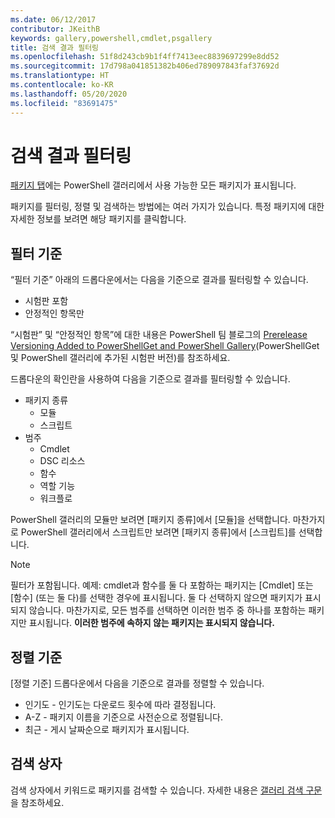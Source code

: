 ```yaml
---
ms.date: 06/12/2017
contributor: JKeithB
keywords: gallery,powershell,cmdlet,psgallery
title: 검색 결과 필터링
ms.openlocfilehash: 51f8d243cb9b1f4ff7413eec8839697299e8dd52
ms.sourcegitcommit: 17d798a041851382b406ed789097843faf37692d
ms.translationtype: HT
ms.contentlocale: ko-KR
ms.lasthandoff: 05/20/2020
ms.locfileid: "83691475"
---
```

# <a name="filtering-search-results"></a>검색 결과 필터링

[패키지 탭](https://www.powershellgallery.com/packages)에는 PowerShell 갤러리에서 사용 가능한 모든 패키지가 표시됩니다.

패키지를 필터링, 정렬 및 검색하는 방법에는 여러 가지가 있습니다.
특정 패키지에 대한 자세한 정보를 보려면 해당 패키지를 클릭합니다.

## <a name="filter-by"></a>필터 기준

“필터 기준” 아래의 드롭다운에서는 다음을 기준으로 결과를 필터링할 수 있습니다.

- 시험판 포함
- 안정적인 항목만

“시험판” 및 “안정적인 항목”에 대한 내용은 PowerShell 팀 블로그의 [Prerelease Versioning Added to PowerShellGet and PowerShell Gallery](https://blogs.msdn.microsoft.com/powershell/2017/12/05/prerelease-versioning-added-to-powershellget-and-powershell-gallery/)(PowerShellGet 및 PowerShell 갤러리에 추가된 시험판 버전)를 참조하세요.

드롭다운의 확인란을 사용하여 다음을 기준으로 결과를 필터링할 수 있습니다.

- 패키지 종류
  - 모듈
  - 스크립트
- 범주
  - Cmdlet
  - DSC 리소스
  - 함수
  - 역할 기능
  - 워크플로

PowerShell 갤러리의 모듈만 보려면 [패키지 종류]에서 [모듈]을 선택합니다.
마찬가지로 PowerShell 갤러리에서 스크립트만 보려면 [패키지 종류]에서 [스크립트]를 선택합니다.

> [!NOTE]
> 필터가 포함됩니다.
> 예제: cmdlet과 함수를 둘 다 포함하는 패키지는 [Cmdlet] 또는 [함수] \(또는 둘 다)를 선택한 경우에 표시됩니다.
> 둘 다 선택하지 않으면 패키지가 표시되지 않습니다.
> 마찬가지로, 모든 범주를 선택하면 이러한 범주 중 하나를 포함하는 패키지만 표시됩니다.
> **이러한 범주에 속하지 않는 패키지는 표시되지 않습니다.**

## <a name="sort-by"></a>정렬 기준

[정렬 기준] 드롭다운에서 다음을 기준으로 결과를 정렬할 수 있습니다.

- 인기도 - 인기도는 다운로드 횟수에 따라 결정됩니다.
- A-Z - 패키지 이름을 기준으로 사전순으로 정렬됩니다.
- 최근 - 게시 날짜순으로 패키지가 표시됩니다.

## <a name="search-box"></a>검색 상자

검색 상자에서 키워드로 패키지를 검색할 수 있습니다.
자세한 내용은 [갤러리 검색 구문](search-syntax.md)을 참조하세요.
